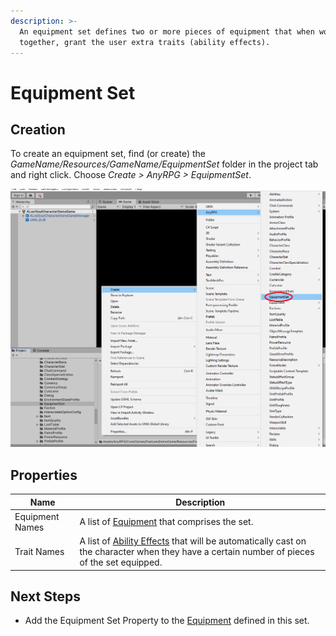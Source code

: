 ```yaml
---
description: >-
  An equipment set defines two or more pieces of equipment that when worn
  together, grant the user extra traits (ability effects).
---
```


# Equipment Set

## Creation

To create an equipment set, find (or create) the _GameName/Resources/GameName/EquipmentSet_ folder in the project tab and right click.  Choose _Create > AnyRPG > EquipmentSet_.

![](<../.gitbook/assets/image (98).png>)



## Properties

| Name            | Description                                                                                                                                                   |
| --------------- | ------------------------------------------------------------------------------------------------------------------------------------------------------------- |
| Equipment Names | A list of [Equipment](items/equipment.md) that comprises the set.                                                                                             |
| Trait Names     | A list of [Ability Effects](ability-effects/) that will be automatically cast on the character when they have a certain number of pieces of the set equipped. |

## Next Steps

* Add the Equipment Set Property to the [Equipment](items/equipment.md) defined in this set.
